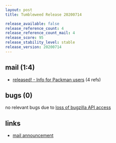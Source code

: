 ```yaml
---
layout: post
title: Tumbleweed Release 20200714

release_available: false
release_reference_count: 4
release_reference_count_mail: 4
release_score: 95
release_stability_level: stable
release_version: 20200714
---
```


## mail (1:4)

- [released! - Info for Packman users](https://lists.opensuse.org/opensuse-factory/2020-07/msg00299.html) (4 refs)

## bugs (0)

<!--more-->

no relevant bugs due to [loss of bugzilla API access](https://bugzilla.opensuse.org/show_bug.cgi?id=1157722)



## links

- [mail announcement](https://lists.opensuse.org/opensuse-factory/2020-07/msg00286.html)
